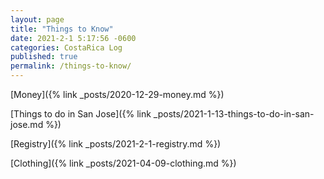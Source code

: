```yaml
---
layout: page
title: "Things to Know"
date: 2021-2-1 5:17:56 -0600
categories: CostaRica Log
published: true
permalink: /things-to-know/
---
```


[Money]({% link _posts/2020-12-29-money.md %})

[Things to do in San Jose]({% link _posts/2021-1-13-things-to-do-in-san-jose.md %})

[Registry]({% link _posts/2021-2-1-registry.md %})

[Clothing]({% link _posts/2021-04-09-clothing.md %})
